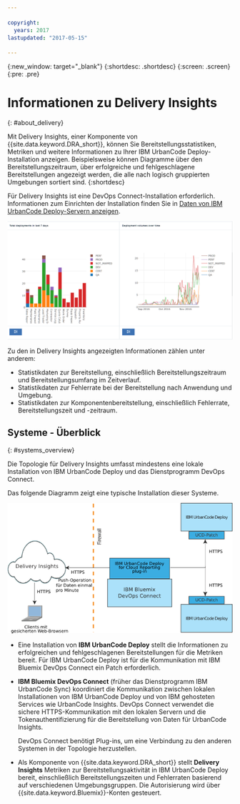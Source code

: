```yaml
---

copyright:
  years: 2017
lastupdated: "2017-05-15"

---
```


{:new_window: target="_blank"}
{:shortdesc: .shortdesc}
{:screen: .screen}
{:pre: .pre}

# Informationen zu Delivery Insights
{: #about_delivery}

Mit Delivery Insights, einer Komponente von {{site.data.keyword.DRA_short}}, können Sie Bereitstellungsstatistiken, Metriken und weitere Informationen zu Ihrer IBM UrbanCode Deploy-Installation anzeigen. Beispielsweise können Diagramme über den Bereitstellungszeitraum, über erfolgreiche und fehlgeschlagene Bereitstellungen angezeigt werden, die alle nach logisch gruppierten Umgebungen sortiert sind.
{:shortdesc}

Für Delivery Insights ist eine DevOps Connect-Installation erforderlich. Informationen zum Einrichten der Installation finden Sie in [Daten von IBM UrbanCode Deploy-Servern anzeigen](uc_insights_connect_ucd.html).

![Zwei Diagramme aus UrbanCode Insights-Demodaten](images/uc_insights_demo_data.gif)

Zu den in Delivery Insights angezeigten Informationen zählen unter anderem:

- Statistikdaten zur Bereitstellung, einschließlich Bereitstellungszeitraum und Bereitstellungsumfang im Zeitverlauf.
- Statistikdaten zur Fehlerrate bei der Bereitstellung nach Anwendung und Umgebung.
- Statistikdaten zur Komponentenbereitstellung, einschließlich Fehlerrate, Bereitstellungszeit und -zeitraum.

## Systeme - Überblick
{: #systems_overview}

Die Topologie für Delivery Insights umfasst mindestens eine lokale Installation von IBM UrbanCode Deploy <!-- (and optionally IBM UrbanCode Release) --> und das Dienstprogramm DevOps Connect.

Das folgende Diagramm zeigt eine typische Installation dieser Systeme.

![Übersicht über die Topologie von UrbanCode Insights, einschließlichlokaler Kundensysteme und IBM Cloud Services](images/uc_insights_overview_topology_multi_ucd.png)


- Eine Installation von **IBM UrbanCode Deploy** stellt die Informationen zu erfolgreichen und fehlgeschlagenen Bereitstellungen für die Metriken bereit. Für IBM UrbanCode Deploy ist für die Kommunikation mit IBM Bluemix DevOps Connect ein Patch erforderlich.

<!--
- **IBM UrbanCode Release** is an optional part of the topology. You can use the environment mappings in IBM UrbanCode Release to set logical environments for reports.

-->

- **IBM Bluemix DevOps Connect** (früher das Dienstprogramm IBM UrbanCode Sync) koordiniert die Kommunikation zwischen lokalen Installationen von IBM UrbanCode Deploy <!-- and IBM UrbanCode Release --> und von IBM gehosteten Services wie UrbanCode Insights. DevOps Connect verwendet die sichere HTTPS-Kommunikation mit den lokalen Servern und die Tokenauthentifizierung für die Bereitstellung von Daten für UrbanCode Insights.

  DevOps Connect benötigt Plug-ins, um eine Verbindung zu den anderen Systemen in der Topologie herzustellen.

- Als Komponente von {{site.data.keyword.DRA_short}} stellt **Delivery Insights** Metriken zur Bereitstellungsaktivität in IBM UrbanCode Deploy bereit, einschließlich Bereitstellungszeiten und Fehlerraten basierend auf verschiedenen Umgebungsgruppen. Die Autorisierung wird über {{site.data.keyword.Bluemix}}-Konten gesteuert.
